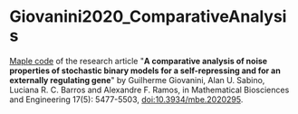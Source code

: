 # Giovanini2020_ComparativeAnalysis

[Maple code](ComparativeAnalysis_ProbabilitesAndMoments.mw) of the research article "**A comparative analysis of noise properties of stochastic binary models for a self-repressing and for an externally regulating gene**" by Guilherme Giovanini, Alan U. Sabino, Luciana R. C. Barros and Alexandre F. Ramos, in Mathematical Biosciences 
   and Engineering 17(5): 5477-5503, [doi:10.3934/mbe.2020295](https://doi.org/10.3934/mbe.2020295).
